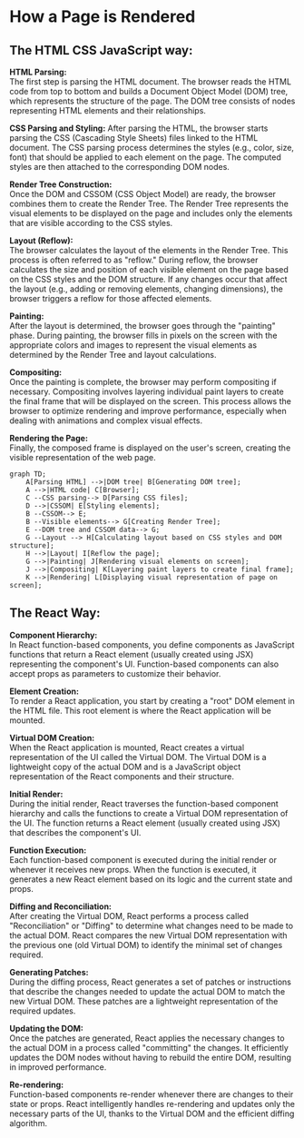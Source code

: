 # How a Page is Rendered

## The HTML CSS JavaScript way:  

**HTML Parsing:**  
The first step is parsing the HTML document. The browser reads the HTML code from top to bottom and builds a Document Object Model (DOM) tree, which represents the structure of the page. The DOM tree consists of nodes representing HTML elements and their relationships.

**CSS Parsing and Styling:**
After parsing the HTML, the browser starts parsing the CSS (Cascading Style Sheets) files linked to the HTML document. The CSS parsing process determines the styles (e.g., color, size, font) that should be applied to each element on the page. The computed styles are then attached to the corresponding DOM nodes.

**Render Tree Construction:**  
Once the DOM and CSSOM (CSS Object Model) are ready, the browser combines them to create the Render Tree. The Render Tree represents the visual elements to be displayed on the page and includes only the elements that are visible according to the CSS styles.

**Layout (Reflow):**  
The browser calculates the layout of the elements in the Render Tree. This process is often referred to as "reflow." During reflow, the browser calculates the size and position of each visible element on the page based on the CSS styles and the DOM structure. If any changes occur that affect the layout (e.g., adding or removing elements, changing dimensions), the browser triggers a reflow for those affected elements.

**Painting:**  
After the layout is determined, the browser goes through the "painting" phase. During painting, the browser fills in pixels on the screen with the appropriate colors and images to represent the visual elements as determined by the Render Tree and layout calculations.

**Compositing:**  
Once the painting is complete, the browser may perform compositing if necessary. Compositing involves layering individual paint layers to create the final frame that will be displayed on the screen. This process allows the browser to optimize rendering and improve performance, especially when dealing with animations and complex visual effects.

**Rendering the Page:**  
Finally, the composed frame is displayed on the user's screen, creating the visible representation of the web page.  

```mermaid
graph TD;
    A[Parsing HTML] -->|DOM tree| B[Generating DOM tree];
    A -->|HTML code| C[Browser];
    C --CSS parsing--> D[Parsing CSS files];
    D -->|CSSOM| E[Styling elements];
    B --CSSOM--> E;
    B --Visible elements--> G[Creating Render Tree];
    E --DOM tree and CSSOM data--> G;
    G --Layout --> H[Calculating layout based on CSS styles and DOM structure];
    H -->|Layout| I[Reflow the page];
    G -->|Painting| J[Rendering visual elements on screen];
    J -->|Compositing| K[Layering paint layers to create final frame];
    K -->|Rendering| L[Displaying visual representation of page on screen];
```  

## The React Way:  

**Component Hierarchy:**  
In React function-based components, you define components as JavaScript functions that return a React element (usually created using JSX) representing the component's UI. Function-based components can also accept props as parameters to customize their behavior.

**Element Creation:**  
To render a React application, you start by creating a "root" DOM element in the HTML file. This root element is where the React application will be mounted.

**Virtual DOM Creation:**  
When the React application is mounted, React creates a virtual representation of the UI called the Virtual DOM. The Virtual DOM is a lightweight copy of the actual DOM and is a JavaScript object representation of the React components and their structure.

**Initial Render:**  
During the initial render, React traverses the function-based component hierarchy and calls the functions to create a Virtual DOM representation of the UI. The function returns a React element (usually created using JSX) that describes the component's UI.

**Function Execution:**  
Each function-based component is executed during the initial render or whenever it receives new props. When the function is executed, it generates a new React element based on its logic and the current state and props.

**Diffing and Reconciliation:**  
After creating the Virtual DOM, React performs a process called "Reconciliation" or "Diffing" to determine what changes need to be made to the actual DOM. React compares the new Virtual DOM representation with the previous one (old Virtual DOM) to identify the minimal set of changes required.

**Generating Patches:**  
During the diffing process, React generates a set of patches or instructions that describe the changes needed to update the actual DOM to match the new Virtual DOM. These patches are a lightweight representation of the required updates.

**Updating the DOM:**  
Once the patches are generated, React applies the necessary changes to the actual DOM in a process called "committing" the changes. It efficiently updates the DOM nodes without having to rebuild the entire DOM, resulting in improved performance.

**Re-rendering:**   
Function-based components re-render whenever there are changes to their state or props. React intelligently handles re-rendering and updates only the necessary parts of the UI, thanks to the Virtual DOM and the efficient diffing algorithm.


